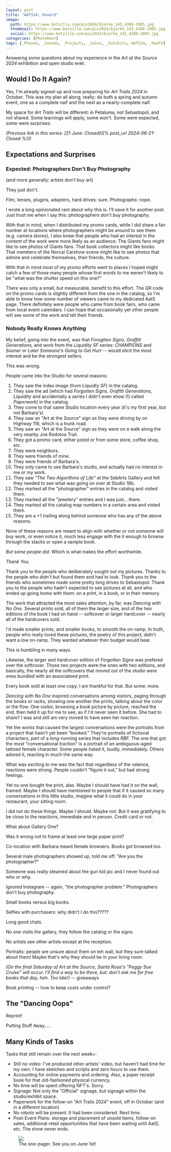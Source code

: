 ```yaml
---
layout: post
title: "AATS24: Onward"
image:
  path: https://www.botzilla.com/pix2024/bjorke_143_4388-2005.jpg
  thumbnail: https://www.botzilla.com/pix2024/bjorke_143_4388-2005.jpg
  social: https://www.botzilla.com/pix2024/bjorke_143_4388-2005.jpg
categories: [PhotoRant]
tags: [_Phase4, _Sonoma, _Projects, _Sales, _Exhibits, AATS24, _HowTo]
---
```


Answerng some questions about my experience in the _Art at the Source 2024_ exhibition and open studio evet.

## Would I Do It Again?

Yes, I'm already signed-up and now preparing for _Art Trails 2024_ in October. This was my plan all along, really: do both a spring and autumn event, one as a complete naif and the next as a nearly-complete naif.

My space for _Art Trails_ will be different: in Petaluma, not Sebastopol, and not shared. Some learnings will apply, some won't. Some were expected, some were surprises:
<!--more-->

_(Previous link in this series: [21 June: Closed]({% post_url 2024-06-21-Closed %}))_

## Expectations and Surprises

### Expected: Photographers Don't Buy Photography

(and more generally: artists don't buy art)

They just don't.

Film, lenses,  plugins, adapters, hard drives: sure. Photographs: nope.

I wrote a long opinionated rant about why this is. I'll save it for another post. Just trust me when I say this: photographers don't buy photography.

With that in mind, when I distributed my promo cards, while I did share a fair number at locations where photographers might be around to see them (e.g. camera stores), I also knew that people who had an interest in the _content_ of the work were more likely as an audience. The Giants fans might like to see photos of Giants fans. That book collectors might like books. That members of the Norcal Carshow scene might like to see photos that admire and celebrate themselves, their friends, the culture. 

With that in mind most of my promo efforts went to places I hoped might catch a few of those many people whose first words to me weren't likely to be "what was the shutter speed on this one?"

There was only a small, but measurable, benefit to this effort. The QR code on the promo cards is slightly different from the one in the catalog, so I'm able to know how some number of viewers came to my dedicated AatS page. There definitely were people who came from book fairs, who came from local event calendars. I can hope that occasionally yet other people will see some of the work and tell their friends.

### Nobody Really Knows Anything

My belief, going into the event, was that _Forogtten Signs,_ _Graffiti Generations,_ and work from the _Liquidity SF_ series: _CHAMPIONS_ and _Sooner or Later Someone's Going to Get Hurt_ -- would elicit the most interest and be the strongest sellers.

This was wrong.

People came into the Studio for several reasons:

1. They saw the index image (from _Liquidty SF_) in the catalog.
2. They saw the ad (which had _Forgotten Signs,_ _Grafitti Generations,_ _Liquidity_ and accidentally a series I didn't even show (!) called _Paperwork_) in the catalog.
3. They come to that same Studio location every year (it's my first year, but not Barbara's)
3. They saw an "Art at the Source" sign as they were driving by on Highway 116, which is a trunk road.
4. They saw an "Art at the Source" sign as they were on a walk along the very nearby Joe Rodotoa Trail.
5. They got a promo card, either psted or from some store, coffee shop, etc.
6. They were neighbors.
7. They were friends of mine.
8. They were friends of Barbara's.
9. They only came to see Barbara's studio, and actually had no interest in me or my work.
9. They saw _"The Two Algorithms of Life"_ at the SebArts Gallery and felt they needed to see what was going on over at Studio 16b.
10. They marked all the "photographer" entries in the catalog and visted them.
10. They marked all the "jewelery" entries and I was just... there.
11. They marked all the catalog map numbers in a certain area and visted them.
12. They are a +1 trailing along behind someone who has any of the above reasons.

None of these reasons are meant to align with whether or not someone will buy work, or even notice it, much less engage with the it enough to browse through the stacks or open a sample book.

_But some people did._ Which is what makes the effort worthwhile.

_Thank You._

Thank you to the people who deliberately sought out my pictures. Thanks to the people who didn't but found them and had to look. Thank you to the friends who sometimes made some pretty long drives to Sebastopol. Thank you to the people who hadn't expected to see pictures at all, and who ended up going home with them: on a print, in a book, or in their memory.

The work that attracted the most sales attention, by far, was _Dancing with No One._ Several prints sold, all of them the larger size, and of the two editions of the book I had on hand -- softcover or larger hardcover -- nearly all of the hardcovers sold. 

I'd made smaller prints, and smaller books, to smooth the on-ramp. In truth, people who really loved these pictures, the poetry of this project, didn't want a low on-ramp. They wanted whatever their budget would bear.

This is humbling in many ways.

Likewise, the larger and hardcover edition of _Forgotten Signs_ was prefered over the softcover. Those two projects were the ones with two editions, and basically, the nearly all the softcovers that moved out of the studio were ones bundled with an associateed print.

Every book sold at least one copy. I am thankful for that. But some: more.

 _Dancing with No One_ inspired conversations among visitors, paging through the books or racks, showing one another the prints, talking about the color or the flow. One visitor, browsing a book picture by picture, reached the end, then held it up for me to see, as if I'd never seen it before. She had to share? I was and still am very moved to have seen her reaction.

Yet the works that caused the largest conversations were the portraits from a project that hasn't yet been "booked." They're portraits of fictional characters, part of a long-running series that includes _RBF._ The one that got the most "conversational traction" is a portrait of an ambiguous-aged tattoed female character. Some people hated it, loudly, immediately. Others adored it, reacting in much the same way.

What was exciting to me was the fact that regardless of the valence, reactions were strong. People couldn't "figure it out," but had strong feelings.

Yet no one bought the print, alas. Maybe I should have had it on the wall, framed. Maybe I should have mentioned to people that if it caused so many conversations in this little studio, imagine what it could do in your restaurant, your sitting room.

I did not do these things. Maybe I should. Maybe not. But it was gratifying to be close to the reactions, immediate and in person. Credit card or not.





What about Gallery One?

Was it wrong not to frame at least one large paper print?

Co-location with Barbara meant female browsers. Books got browsed too.

Several male photographers showed up, told me off. "Are you the photographer?"

Someone was really steamed about the gun kid pic and I never found out who or why.

Ignored Instagram -- again, "the photographer problem." Photographers don't buy photography.

Small books versus big books.

Selfies with purchasers: why didn't I do this?????

Long good chats.

No one visits the gallery, they follow the catalog or the signs.

No artists see other artists except at the reception.

Portraits: people are unsure about them on teh wall, but they sure talked about them! Maybe that's why they should be in your living room.

_(On the final Saturday of Art at the Source, Santa Rosa's "Peggy Sue Cruise" will occur. I'll find a way to be there, but: don't ask me for free books that day, heh. Too late!)_  -- giveaways

Book printing -- how to keep costs under control?

## The "Dancing Oops"

Reprint!


Putting Stuff Away.....

## Many Kinds of Tasks

Tasks that still remain over the next week+:

* Still no video: I've produced other artists' video, but haven't had time for my own. I have sketches and scripts and zero hours to use them.
* Accounting for online payments and ordering. Also, a paper receipt book for that old-fashioned physical currency.
* No time will be spent offering NFT's. Sorry.
* Signage: Not only the "Official" signage, but signage within the studio/exhibit space.
* Paperwork for the follow-on "Art Trails 2024" event, off in October (and in a different location)
* No robots will be present. It had been considered. Next time.
* Post-Event Plans: storage and placement of unsold items, follow-on sales, additional retail opportunities that have been waiting until AatS, etc. The show never ends.

<figure class="align-center">
<a href="{{ site.url}}/generations"><img src="https://www.botzilla.com/pix2024/covers/Bjorke-Artist-Statement.jpg"></a>
<figcaption>The one-pager. See you on June 1st!</figcaption>
</figure>

<!--
*The Text:*

> Our family are growers, inventors, explorers.
> Dad was raised on a horse-powered farm, yet by 35 his navigation designs landed people safely on the moon. Some of his excited curiosity and Mom’s typewriter came with me to art school. Since then I’ve explored new ways to make images, built tools for artists and teams to create new meanings and experiences, and of course to share with the world. Along the way I’ve collected awards and patents for films, cameras, games, theme park rides, books – all of them driven by the questions “What if?” and “then what?” and a drive to discover: “what would it feel like?”
> Alongside the collaborations with clients and corporations, my personal explorations have always continued. By camera, computer, or both: always curious.
> If you love seeing what’s over the next hill, please come by the studio in Sebastopol. It’s on Harrison St, up behind Rotten Robbie’s, a garden near the hiking trail. The prints and related books I’m sharing for Art at the Source this year reflect some of my ongoing delight in what can be coaxed from glass, metal, and an occasional spark.

<figure class="align-center">
<a href="{{ site.url}}/generations"><img src="https://www.botzilla.com/pix2024/covers/Bjorke-Artist-Statement-thumbs.jpg"></a>
<figcaption>See you on June 1st</figcaption>
</figure>
-->


<!-- _See you at [Studio 16B]({{ site.url}}/aats) on June 1st._ -->

<!-- _Next link in this series: [22 March: Sprung: Ten Weeks to Go]({% post_url 2024-03-22-Sprung %})_ -->
